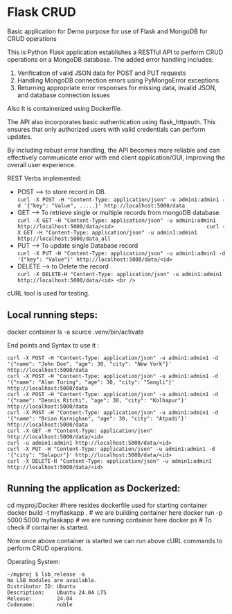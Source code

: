 # Flask CRUD
Basic application for Demo purpose for use of Flask and MongoDB for  CRUD operations

This is Python Flask application establishes a RESTful API to perform CRUD operations on a MongoDB database. The added error handling includes:
1. Verification of valid JSON data for POST and PUT requests
2. Handling MongoDB connection errors using PyMongoError exceptions
3. Returning appropriate error responses for missing data, invalid JSON, and database connection issues
	
Also It is containerized using Dockerfile.

The API also incorporates basic authentication using flask_httpauth. This ensures that only authorized users with valid credentials can perform updates.

By including robust error handling, the API becomes more reliable and can effectively communicate error with end client application/GUI, improving the overall user experience.

REST Verbs implemented:

* POST     --> to store record in DB. <br />
             ```
             curl -X POST -H "Content-Type: application/json" -u admin1:admin1 -d '{"key": "Value", .....}' http://localhost:5000/data
             ```
* GET      --> To retrieve single or multiple records from mongoDB database.<br />
              ```
              curl -X GET -H "Content-Type: application/json" -u admin1:admin1 http://localhost:5000/data/<id>                             
              curl -X GET -H "Content-Type: application/json" -u admin1:admin1 http://localhost:5000/data_all 
              ```
* PUT      --> To update single Database record <br />
               ```
               curl -X PUT -H "Content-Type: application/json" -u admin1:admin1 -d '{"key": "Value"}' http://localhost:5000/data/<id>
               ```
* DELETE   --> to Delete the record <br />
              ```
               curl -X DELETE-H "Content-Type: application/json" -u admin1:admin1 http://localhost:5000/data/<id> <br />
               ```

cURL tool is used for testing.

## Local running steps:

docker container  ls -a
source .venv/bin/activate

End points and Syntax to use it : 
```
curl -X POST -H "Content-Type: application/json" -u admin1:admin1 -d '{"name": "John Doe", "age": 30, "city": "New York"}' http://localhost:5000/data
curl -X POST -H "Content-Type: application/json" -u admin1:admin1 -d '{"name": "Alan Turing", "age": 30, "city": "Sangli"}' http://localhost:5000/data
curl -X POST -H "Content-Type: application/json" -u admin1:admin1 -d '{"name": "Dennis Ritchi", "age": 30, "city": "Kolhapur"}' http://localhost:5000/data
curl -X POST -H "Content-Type: application/json" -u admin1:admin1 -d '{"name": "Brian Karnighan", "age": 30, "city": "Atpadi"}' http://localhost:5000/data
curl -X GET -H "Content-Type: application/json" http://localhost:5000/data/<id>
curl -u admin1:admin1 http://localhost:5000/data/<id>
curl -X PUT -H "Content-Type: application/json" -u admin1:admin1 -d '{"city": "Solapur"}' http://localhost:5000/data/<id>
curl -X DELETE-H "Content-Type: application/json" -u admin1:admin1 http://localhost:5000/data/<id>
```


## Running the application as Dockerized:

cd myproj/Docker  #here resides dockerfile used for starting container
docker build -t myflaskapp .          # we are building container here
docker run -p 5000:5000  myflaskapp   # we are running container here
docker ps                             # To check if container is started.

Now once above container is started we can run above cURL commands to perform CRUD operations.


Operating System:

```
~/myproj $ lsb_release -a
No LSB modules are available.
Distributor ID: Ubuntu
Description:    Ubuntu 24.04 LTS
Release:        24.04
Codename:       noble
```
